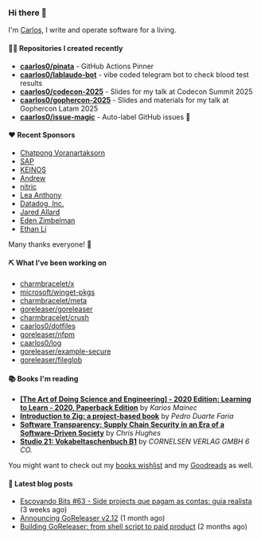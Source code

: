 ### Hi there 👋

I'm [Carlos](https://caarlos0.dev), I write and operate software for a living.

#### 👨‍💻 Repositories I created recently
- **[caarlos0/pinata](https://github.com/caarlos0/pinata)** - GitHub Actions Pinner
- **[caarlos0/lablaudo-bot](https://github.com/caarlos0/lablaudo-bot)** - vibe coded telegram bot to check blood test results
- **[caarlos0/codecon-2025](https://github.com/caarlos0/codecon-2025)** - Slides for my talk at Codecon Summit 2025
- **[caarlos0/gophercon-2025](https://github.com/caarlos0/gophercon-2025)** - Slides and materials for my talk at Gophercon Latam 2025
- **[caarlos0/issue-magic](https://github.com/caarlos0/issue-magic)** - Auto-label GitHub issues 🦀


#### ❤️ Recent Sponsors
- [Chatpong Voranartaksorn](https://github.com/psychvc)
- [SAP](https://github.com/SAP)
- [KEINOS](https://github.com/KEINOS)
- [Andrew](https://github.com/wobondar)
- [nitric](https://github.com/nitrictech)
- [Lea Anthony](https://github.com/leaanthony)
- [Datadog, Inc.](https://github.com/DataDog)
- [Jared Allard](https://github.com/jaredallard)
- [Eden Zimbelman](https://github.com/zimeg)
- [Ethan Li](https://github.com/ethanjli)

Many thanks everyone! 🙏

#### ⛏️ What I've been working on

- [charmbracelet/x](https://github.com/charmbracelet/x)
- [microsoft/winget-pkgs](https://github.com/microsoft/winget-pkgs)
- [charmbracelet/meta](https://github.com/charmbracelet/meta)
- [goreleaser/goreleaser](https://github.com/goreleaser/goreleaser)
- [charmbracelet/crush](https://github.com/charmbracelet/crush)
- [caarlos0/dotfiles](https://github.com/caarlos0/dotfiles)
- [goreleaser/nfpm](https://github.com/goreleaser/nfpm)
- [caarlos0/log](https://github.com/caarlos0/log)
- [goreleaser/example-secure](https://github.com/goreleaser/example-secure)
- [goreleaser/fileglob](https://github.com/goreleaser/fileglob)

#### 📚 Books I'm reading
- **[[The Art of Doing Science and Engineering] - 2020 Edition: Learning to Learn - 2020, Paperback Edition](https://www.goodreads.com/book/show/155968362-the-art-of-doing-science-and-engineering---2020-edition)** by _Karios Mainec_
- **[Introduction to Zig: a project-based book](https://www.goodreads.com/book/show/220362789-introduction-to-zig)** by _Pedro Duarte Faria_
- **[Software Transparency: Supply Chain Security in an Era of a Software-Driven Society](https://www.goodreads.com/book/show/78919033-software-transparency)** by _Chris Hughes_
- **[Studio 21: Vokabeltaschenbuch B1](https://www.goodreads.com/book/show/51094341-studio-21)** by _CORNELSEN VERLAG GMBH 6 CO._

You might want to check out my
[books wishlist](https://www.amazon.com.br/hz/wishlist/ls/EB8P7VS717SV)
and my [Goodreads](https://www.goodreads.com/user/show/51005066-carlos-becker)
as well.

#### 📄 Latest blog posts
- [Escovando Bits #63 - Side projects que pagam as contas: guia realista](https://carlosbecker.com/posts/escovando-bits-63/) (3 weeks ago)
- [Announcing GoReleaser v2.12](https://carlosbecker.com/posts/goreleaser-v2.12/) (1 month ago)
- [Building GoReleaser: from shell script to paid product](https://carlosbecker.com/posts/building-goreleaser/) (2 months ago)
